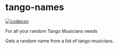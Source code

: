 # tango-names

[![codecov](https://codecov.io/gh/fedesilvaponte/tango-names/branch/master/graph/badge.svg)](https://codecov.io/gh/fedesilvaponte/tango-names)

For all your random Tango Musicians needs

Gets a random name from a list of tango musicians. 
